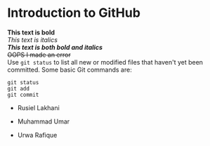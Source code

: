 # Introduction to GitHub
**This text is bold**\
*This text is italics*\
***This text is both bold and italics***\
~~OOPS I made an error~~ \
Use `git status` to list all new or modified files that haven't yet been committed.
Some basic Git commands are:
```
git status
git add
git commit
```
- Rusiel Lakhani
* Muhammad Umar
+ Urwa Rafique
